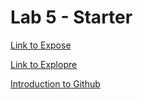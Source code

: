 # Lab 5 - Starter
[Link to Expose](https://ahhorse1.github.io/Lab5_Starter/expose.html)

[Link to Explopre](https://ahhorse1.github.io/Lab5_Starter/explore.html)

[Introduction to Github](https://github.com/Ahhorse1/introduction-to-github)
